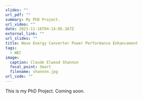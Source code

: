 ```yaml
---
slides: ""
url_pdf: ""
summary: My PhD Project.
url_video: ""
date: 2021-11-16T04:14:05.267Z
external_link: ""
url_slides: ""
title: Wave Energy Converter Power Performance Enhancement
tags:
  - WEC
image:
  caption: Claude Elwood Shannon
  focal_point: Smart
  filename: shannon.jpg
url_code: ""
---
```


This is my PhD Project. Coming soon.
